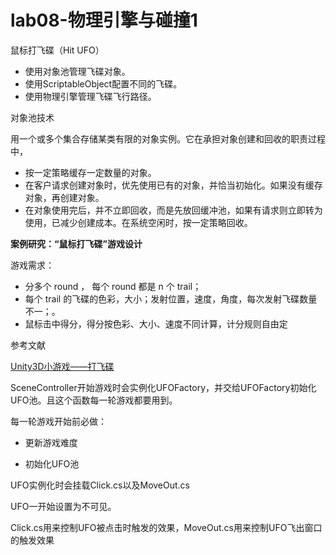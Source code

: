 # lab08-物理引擎与碰撞1

鼠标打飞碟（Hit UFO）

- 使用对象池管理飞碟对象。
- 使用ScriptableObject配置不同的飞碟。
- 使用物理引擎管理飞碟飞行路径。

对象池技术

用一个或多个集合存储某类有限的对象实例。它在承担对象创建和回收的职责过程中，

- 按一定策略缓存一定数量的对象。
- 在客户请求创建对象时，优先使用已有的对象，并恰当初始化。如果没有缓存对象，再创建对象。
- 在对象使用完后，并不立即回收，而是先放回缓冲池，如果有请求则立即转为使用，已减少创建成本。在系统空闲时，按一定策略回收。

**案例研究：“鼠标打飞碟”游戏设计**

游戏需求：

- 分多个 round ， 每个 round 都是 n 个 trail；
- 每个 trail 的飞碟的色彩，大小；发射位置，速度，角度，每次发射飞碟数量不一；。
- 鼠标击中得分，得分按色彩、大小、速度不同计算，计分规则自由定

参考文献

[Unity3D小游戏——打飞碟](https://www.cnblogs.com/LC32/p/15469806.html)

SceneController开始游戏时会实例化UFOFactory，并交给UFOFactory初始化UFO池。且这个函数每一轮游戏都要用到。

每一轮游戏开始前必做：

- 更新游戏难度

- 初始化UFO池

UFO实例化时会挂载Click.cs以及MoveOut.cs

UFO一开始设置为不可见。

Click.cs用来控制UFO被点击时触发的效果，MoveOut.cs用来控制UFO飞出窗口的触发效果

